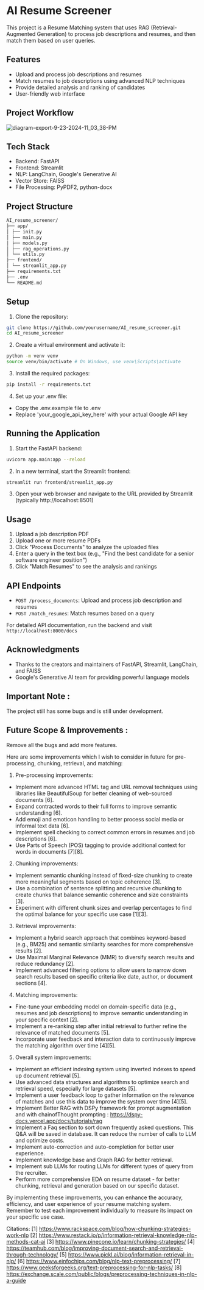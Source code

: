 # AI Resume Screener

This project is a Resume Matching system that uses RAG (Retrieval-Augmented Generation) to process job descriptions and resumes, and then match them based on user queries.

## Features

- Upload and process job descriptions and resumes
- Match resumes to job descriptions using advanced NLP techniques
- Provide detailed analysis and ranking of candidates
- User-friendly web interface

## Project Workflow 

![diagram-export-9-23-2024-11_03_38-PM](https://github.com/user-attachments/assets/3246e9b8-816c-492d-9ff0-dcbbb01e0b6e)



## Tech Stack

- Backend: FastAPI
- Frontend: Streamlit
- NLP: LangChain, Google's Generative AI
- Vector Store: FAISS
- File Processing: PyPDF2, python-docx

## Project Structure
```bash
AI_resume_screener/
├── app/
│ ├── init.py
│ ├── main.py
│ ├── models.py
│ ├── rag_operations.py
│ └── utils.py
├── frontend/
│ └── streamlit_app.py
├── requirements.txt
├── .env
└── README.md
```


## Setup

1. Clone the repository:
```bash 
git clone https://github.com/yourusername/AI_resume_screener.git
cd AI_resume_screener
```


2. Create a virtual environment and activate it:
```bash
python -m venv venv
source venv/bin/activate # On Windows, use venv\Scripts\activate
```

3. Install the required packages:
```bash
pip install -r requirements.txt
```


4. Set up your .env file:
- Copy the .env.example file to .env
- Replace 'your_google_api_key_here' with your actual Google API key

## Running the Application

1. Start the FastAPI backend:
```bash
uvicorn app.main:app --reload
```

2. In a new terminal, start the Streamlit frontend:
```bash
streamlit run frontend/streamlit_app.py
```


3. Open your web browser and navigate to the URL provided by Streamlit (typically http://localhost:8501)

## Usage

1. Upload a job description PDF
2. Upload one or more resume PDFs
3. Click "Process Documents" to analyze the uploaded files
4. Enter a query in the text box (e.g., "Find the best candidate for a senior software engineer position")
5. Click "Match Resumes" to see the analysis and rankings

## API Endpoints

- `POST /process_documents`: Upload and process job description and resumes
- `POST /match_resumes`: Match resumes based on a query

For detailed API documentation, run the backend and visit `http://localhost:8000/docs`


## Acknowledgments

- Thanks to the creators and maintainers of FastAPI, Streamlit, LangChain, and FAISS
- Google's Generative AI team for providing powerful language models

## Important Note :

The project still has some bugs and is still under development.


## Future Scope & Improvements : 

Remove all the bugs and add more features.

Here are some improvements which I wish to consider in future for pre-processing, chunking, retrieval, and matching:

1. Pre-processing improvements:

- Implement more advanced HTML tag and URL removal techniques using libraries like BeautifulSoup for better cleaning of web-sourced documents [6].
- Expand contracted words to their full forms to improve semantic understanding [6].
- Add emoji and emoticon handling to better process social media or informal text data [6].
- Implement spell checking to correct common errors in resumes and job descriptions [6].
- Use Parts of Speech (POS) tagging to provide additional context for words in documents [7][8].

2. Chunking improvements:

- Implement semantic chunking instead of fixed-size chunking to create more meaningful segments based on topic coherence [3].
- Use a combination of sentence splitting and recursive chunking to create chunks that balance semantic coherence and size constraints [3].
- Experiment with different chunk sizes and overlap percentages to find the optimal balance for your specific use case [1][3].

3. Retrieval improvements:

- Implement a hybrid search approach that combines keyword-based (e.g., BM25) and semantic similarity searches for more comprehensive results [2].
- Use Maximal Marginal Relevance (MMR) to diversify search results and reduce redundancy [2].
- Implement advanced filtering options to allow users to narrow down search results based on specific criteria like date, author, or document sections [4].

4. Matching improvements:

- Fine-tune your embedding model on domain-specific data (e.g., resumes and job descriptions) to improve semantic understanding in your specific context [2].
- Implement a re-ranking step after initial retrieval to further refine the relevance of matched documents [5].
- Incorporate user feedback and interaction data to continuously improve the matching algorithm over time [4][5].

5. Overall system improvements:

- Implement an efficient indexing system using inverted indexes to speed up document retrieval [5].
- Use advanced data structures and algorithms to optimize search and retrieval speed, especially for large datasets [5].
- Implement a user feedback loop to gather information on the relevance of matches and use this data to improve the system over time [4][5].
- Implement Better RAG with DSPy framework for prompt augmentation and with chainofThought prompting : https://dspy-docs.vercel.app/docs/tutorials/rag
- Implement a Faq section to sort down frequently asked questions. This Q&A will be saved in database. It can reduce the number of calls to LLM and optimize costs.
- Implement auto-correction and auto-completion for better user experience.
- Implement knowledge base and Graph RAG for better retrieval. 
- Implement sub LLMs for routing LLMs for different types of query from the recruiter. 
- Perform more comprehensive EDA on resume dataset - for better chunking, retrieval and generation based on our specific dataset.

By implementing these improvements, you can enhance the accuracy, efficiency, and user experience of your resume matching system. Remember to test each improvement individually to measure its impact on your specific use case.

Citations:
[1] https://www.rackspace.com/blog/how-chunking-strategies-work-nlp
[2] https://www.restack.io/p/information-retrieval-knowledge-nlp-methods-cat-ai
[3] https://www.pinecone.io/learn/chunking-strategies/
[4] https://teamhub.com/blog/improving-document-search-and-retrieval-through-technology/
[5] https://www.pickl.ai/blog/information-retrieval-in-nlp/
[6] https://www.einfochips.com/blog/nlp-text-preprocessing/
[7] https://www.geeksforgeeks.org/text-preprocessing-for-nlp-tasks/
[8] https://exchange.scale.com/public/blogs/preprocessing-techniques-in-nlp-a-guide
